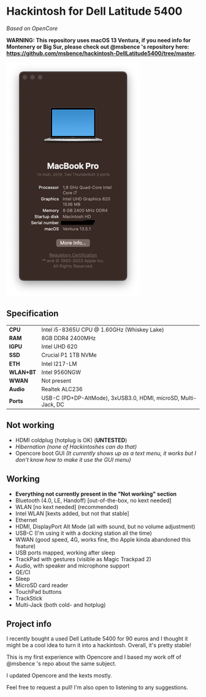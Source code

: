 # Hackintosh for Dell Latitude 5400

*Based on OpenCore*

**WARNING: This repository uses macOS 13 Ventura, if you need info for Montenery or Big Sur, please check out @msbence 's repository here: https://github.com/msbence/hackintosh-DellLatitude5400/tree/master.**

![About my Mac](.img/system.png)

## Specification

| | |
|-|-|
|**CPU**|Intel i5-8365U CPU @ 1.60GHz (Whiskey Lake)|
|**RAM**|8GB DDR4 2400MHz|
|**IGPU**|Intel UHD 620|
|**SSD**|Crucial P1 1TB NVMe|
|**ETH**|Intel I217-LM|
|**WLAN+BT**|Intel 9560NGW|
|**WWAN**|Not present|
|**Audio**|Realtek ALC236|
|**Ports**|USB-C (PD+DP-AltMode), 3xUSB3.0, HDMI, microSD, Multi-Jack, DC|

## Not working

- HDMI coldplug (hotplug is OK) (**UNTESTED**)
- *Hibernation (none of Hackintoshes can do that)*
- Opencore boot GUI *(It currently shows up as a text menu, it works but I don't know how to make it use the GUI menu)*

## Working

- **Everything not currently present in the "Not working" section**
- Bluetooth (4.0, LE, Handoff) [out-of-the-box, no kext needed]
- WLAN [no kext needed] (recommended)
- Intel WLAN [kexts added, but not that stable]
- Ethernet
- HDMI, DisplayPort Alt Mode (all with sound, but no volume adjustment)
- USB-C (I'm using it with a docking station all the time)
- WWAN (good speed, 4G, works fine, tho Apple kinda abandoned this feature)
- USB ports mapped, working after sleep
- TrackPad with gestures (visible as Magic Trackpad 2)
- Audio, with speaker and microphone support
- QE/CI
- Sleep
- MicroSD card reader
- TouchPad buttons
- TrackStick
- Multi-Jack (both cold- and hotplug)

## Project info

I recently bought a used Dell Latitude 5400 for 90 euros and I thought it might be a cool idea to turn it into a hackintosh. Overall, it's pretty stable!

This is my first experience with Opencore and I based my work off of @msbence 's repo about the same subject.

I updated Opencore and the kexts mostly.

Feel free to request a pull! I'm also open to listening to any suggestions.
